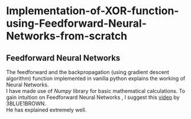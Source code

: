 # Implementation-of-XOR-function-using-Feedforward-Neural-Networks-from-scratch
<h2>Feedforward Neural Networks</h2>

The feedforward and the backpropagation (using gradient descent algorithm) function implemented in vanilla python explains the working of Neural Networks.<br>
I have made use of <i>Numpy</i> library for basic mathematical calculations.
To gain intuition on Feedforward Neural Networks , I suggest this <a href="https://www.youtube.com/watch?v=aircAruvnKk&t=672s">video</a> by 3BLUE1BROWN.<br>
He has explained extremely well.
